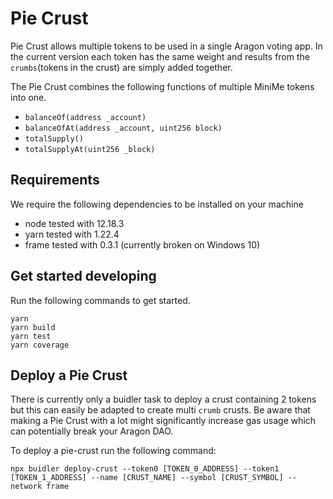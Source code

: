 # Pie Crust

Pie Crust allows multiple tokens to be used in a single Aragon voting app. In the current version each token has the same weight and results from the ``crumbs``(tokens in the crust) are simply added together.

The Pie Crust combines the following functions of multiple MiniMe tokens into one.

- ``balanceOf(address _account)``
- ``balanceOfAt(address _account, uint256 block)``
- ``totalSupply()``
- ``totalSupplyAt(uint256 _block)``

## Requirements

We require the following dependencies to be installed on your machine

- node tested with 12.18.3
- yarn tested with 1.22.4
- frame tested with 0.3.1 (currently broken on Windows 10)

## Get started developing

Run the following commands to get started.
```
yarn
yarn build
yarn test
yarn coverage
```

## Deploy a Pie Crust

There is currently only a buidler task to deploy a crust containing 2 tokens but this can easily be adapted to create multi ``crumb`` crusts. Be aware that making a Pie Crust with a lot might significantly increase gas usage which can potentially break your Aragon DAO.

To deploy a pie-crust run the following command:

```
npx buidler deploy-crust --token0 [TOKEN_0_ADDRESS] --token1 [TOKEN_1_ADDRESS] --name [CRUST_NAME] --symbol [CRUST_SYMBOL] --network frame
```